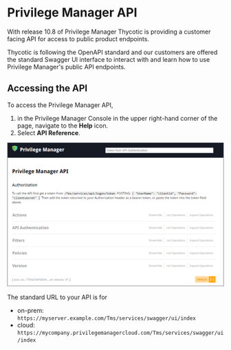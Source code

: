 [title]: # (Privilege Manager API)
[tags]: # (api)
[priority]: # (1)
# Privilege Manager API

With release 10.8 of Privilege Manager Thycotic is providing a customer facing API for access to public product endpoints.

Thycotic is following the OpenAPI standard and our customers are offered the standard Swagger UI interface to interact with and learn how to use Privilege Manager's public API endpoints.

## Accessing the API

To access the Privilege Manager API,

1. in the Privilege Manager Console in the upper right-hand corner of the page, navigate to the __Help__ icon.
1. Select __API Reference__.

![api reference](images/api-landing.png "API Reference landing page")

The standard URL to your API is for

* on-prem: `https://myserver.example.com/Tms/services/swagger/ui/index`
* cloud: `https://mycompany.privilegemanagercloud.com/Tms/services/swagger/ui/index`
